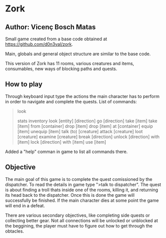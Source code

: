 # Zork

## Author: Vicenç Bosch Matas

Small game created from a base code obtained at https://github.com/d0n3val/zork.

Main, globals and general object structure are similar to the base code. 

This version of Zork has 11 rooms, various creatures and items, consumables, new ways of blocking paths and quests.

## How to play
Through keyboard input type the actions the main character has to perform in order to navigate and complete the quests.
List of commands:
>look
>
>stats
>inventory
>look [entity]
>[direction]
>go [direction]
>take [item]
>take [item] from [container]
>drop [item]
>drop [item] at [container]
>equip [item]
>unequip [item]
>talk (to) [creature]
>attack [creature]
>loot [creature]
>examine [creature]
>break [direction]
>unlock [direction] with [item]
>lock [direction] with [item]
>use [item]

Added a "help" comman in game to list all commands there.

## Objective
The main goal of this game is to complete the quest comissioned by the dispatcher.
To read the details in game type ">talk to dispatcher".
The quest is about finding a troll thats inside one of the rooms, killing it, and returning its head back to the dispatcher.
Once this is done the game will successfully be finished.
If the main character dies at some point the game will end in a defeat.

There are various secondary objectives, like completing side quests or collecting better gear. Not all connections will be unlocked or unblocked at the beggining, the player must have to figure out how to get through the obtacles.
